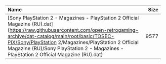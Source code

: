 |Name|Size|
|:---|---:|
|[Sony PlayStation 2 - Magazines - PlayStation 2 Official Magazine (RU).dat](https://raw.githubusercontent.com/open-retrogaming-archive/dat-catalog/main/root/basic/TOSEC-PIX/Sony/PlayStation 2/Magazines/PlayStation 2 Official Magazine (RU)/Sony PlayStation 2 - Magazines - PlayStation 2 Official Magazine (RU).dat)|9577|
